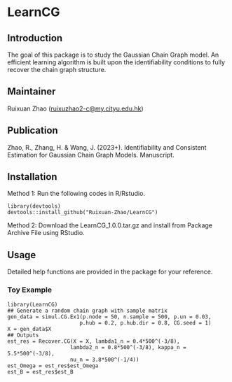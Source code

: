# LearnCG

## Introduction

The goal of this package is to study the Gaussian Chain Graph model. An efficient learning algorithm is built upon the identifiability conditions to fully recover the chain graph structure.

## Maintainer

Ruixuan Zhao (ruixuzhao2-c@my.cityu.edu.hk)

## Publication

Zhao, R., Zhang, H. & Wang, J. (2023+). Identifiability and Consistent Estimation for Gaussian Chain Graph Models. Manuscript.

## Installation

Method 1: Run the following codes in R/Rstudio.

```
library(devtools)
devtools::install_github("Ruixuan-Zhao/LearnCG")
```

Method 2: Download the LearnCG_1.0.0.tar.gz and install from Package Archive File using RStudio.

## Usage

Detailed help functions are provided in the package for your reference.

### Toy Example

```
library(LearnCG)
## Generate a random chain graph with sample matrix
gen_data = simul.CG.Ex1(p.node = 50, n.sample = 500, p.un = 0.03,
                       p.hub = 0.2, p.hub.dir = 0.8, CG.seed = 1)
X = gen_data$X
## Outputs
est_res = Recover.CG(X = X, lambda1_n = 0.4*500^(-3/8),
                    lambda2_n = 0.8*500^(-3/8), kappa_n = 5.5*500^(-3/8),
                    nu_n = 3.8*500^(-1/4))
est_Omega = est_res$est_Omega
est_B = est_res$est_B
```
